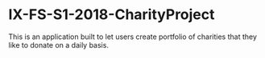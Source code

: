 # IX-FS-S1-2018-CharityProject
This is an application built to let users create portfolio of charities that they like to donate on a daily basis.
